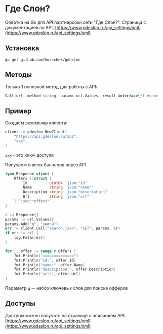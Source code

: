 # Где Слон?

Обертка на Go для API партнерсокй сети "Где Слон?". Страница с документацией по API: [https://www.gdeslon.ru/api_settings/xml](https://www.gdeslon.ru/api_settings/xml)

## Установка

```
go get github.com/horechek/gdeslon
```

## Методы

Только 1 основной метод для работы с API:

```go
Call(url, method string, params url.Values, result interface{}) error
```

## Пример

Создаем экземпляр клиента:

```go
client := gdeslon.NewClient(
    "https://api.gdeslon.ru/api",
    "xxx",
)
```

`xxx` - это ключ доступа

Получаем список баннеров через API

```go
type Response struct {
    Offers []struct {
        Id          uint64 `json:"id"`
        Name        string `json:"name"`
        Description string `json:"description"`
        Url         string `json:"url"`
    } `json:"offers"`
}

r := Response{}
params := url.Values{}
params.Add("q", "книги")
err := client.Call("search.json", "GET", params, &r)
if err != nil {
    log.Fatal(err)
}

for _, offer := range r.Offers {
    fmt.Println("==============")
    fmt.Println("id:", offer.Id)
    fmt.Println("name:", offer.Name)
    fmt.Println("description:", offer.Description)
    fmt.Println("url:", offer.Url)
}
```

Параметр `q` -- набор ключевых слов для поиска офферов

## Доступы

Доступы можно получить на странице с описанием API: [https://www.gdeslon.ru/api_settings/xml](https://www.gdeslon.ru/api_settings/xml)